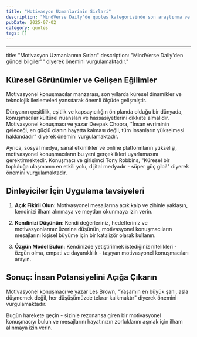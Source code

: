 ```yaml
---
title: "Motivasyon Uzmanlarinin Sirlari"
description: "MindVerse Daily'de quotes kategorisinde son araştırma ve içgörüler keşfedin."
pubDate: 2025-07-02
category: quotes
tags: []
---
```


---
title: "Motivasyon Uzmanlarının Sırları"
description: "MindVerse Daily'den güncel bilgiler"" diyerek önemini vurgulamaktadır."

## Küresel Görünümler ve Gelişen Eğilimler

Motivasyonel konuşmacılar manzarası, son yıllarda küresel dinamikler ve teknolojik ilerlemeleri yansıtarak önemli ölçüde gelişmiştir.

Dünyanın çeşitlilik, eşitlik ve kapsayıcılığın ön planda olduğu bir dünyada, konuşmacılar kültürel nüansları ve hassasiyetlerini dikkate almalıdır. Motivasyonel konuşmacı ve yazar Deepak Chopra, "İnsan evriminin geleceği, en güçlü olanın hayatta kalması değil, tüm insanların yükselmesi hakkındadır" diyerek önemini vurgulamaktadır.

Ayrıca, sosyal medya, sanal etkinlikler ve online platformların yükselişi, motivasyonel konuşmacıların bu yeni gerçeklikleri uyarlamasını gerektirmektedir. Konuşmacı ve girişimci Tony Robbins, "Küresel bir topluluğa ulaşmanın en etkili yolu, dijital medyadır - süper güç gibi!" diyerek önemini vurgulamaktadır.

## Dinleyiciler İçin Uygulama tavsiyeleri

1. **Açık Fikirli Olun**: Motivasyonel mesajlarına açık kalp ve zihinle yaklaşın, kendinizi ilham alınmaya ve meydan okunmaya izin verin.

2. **Kendinizi Düşünün**: Kendi değerleriniz, hedefleriniz ve motivasyonlarınız üzerine düşünün, motivasyonel konuşmacıların mesajlarını kişisel büyüme için bir katalizör olarak kullanın.

3. **Özgün Model Bulun**: Kendinizde yetiştirilmek istediğiniz nitelikleri - özgün olma, empati ve dayanıklılık - taşıyan motivasyonel konuşmacıları arayın.

## Sonuç: İnsan Potansiyelini Açığa Çıkarın

Motivasyonel konuşmacı ve yazar Les Brown, "Yaşamın en büyük şanı, asla düşmemek değil, her düşüşümüzde tekrar kalkmaktır" diyerek önemini vurgulamaktadır.

Bugün harekete geçin - sizinle rezonansa giren bir motivasyonel konuşmacıyı bulun ve mesajlarını hayatınızın zorluklarını aşmak için ilham alınmaya izin verin.
